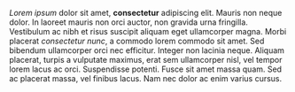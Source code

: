 _Lorem ipsum_ dolor sit amet, **consectetur** adipiscing elit. Mauris non neque dolor. In laoreet mauris non orci auctor, non gravida urna fringilla. Vestibulum ac nibh et risus suscipit aliquam eget ullamcorper magna. Morbi placerat *consectetur nunc*, a commodo lorem commodo sit amet. Sed bibendum ullamcorper orci nec efficitur. Integer non lacinia neque. Aliquam placerat, turpis a vulputate maximus, erat sem ullamcorper nisl, vel tempor lorem lacus ac orci. Suspendisse potenti. Fusce sit amet massa quam. Sed ac placerat massa, vel finibus lacus. Nam nec dolor ac enim varius cursus.
